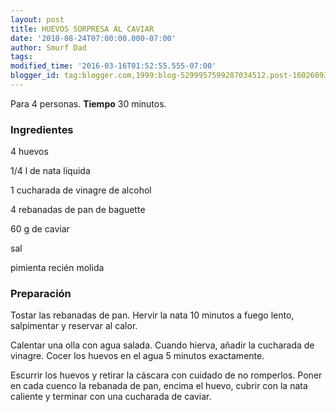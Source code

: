 ```yaml
---
layout: post
title: HUEVOS SORPRESA AL CAVIAR
date: '2010-08-24T07:00:00.000-07:00'
author: Smurf Dad
tags: 
modified_time: '2016-03-16T01:52:55.555-07:00'
blogger_id: tag:blogger.com,1999:blog-5299957599287034512.post-16026093270808379
---
```


Para 4 personas.
<b>Tiempo</b> 30 minutos.

<h3>Ingredientes</h3>

4 huevos

1/4 l de nata líquida

1 cucharada de vinagre de alcohol

4 rebanadas de pan de baguette

60 g de caviar

sal

pimienta recién molida

<h3>Preparación</h3>

Tostar las rebanadas de pan. Hervir la nata 10 minutos a fuego lento, salpimentar y reservar al calor.

Calentar una olla con agua salada. Cuando hierva, añadir la cucharada de vinagre. Cocer los huevos en el agua 5 minutos exactamente.

Escurrir los huevos y retirar la cáscara con cuidado de no romperlos. Poner en cada cuenco la rebanada de pan, encima el huevo, cubrir con la nata caliente y terminar con una cucharada de caviar.

